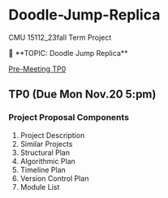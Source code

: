 # Doodle-Jump-Replica
CMU 15112_23fall Term Project

<aside>
👾 **TOPIC: Doodle Jump Replica**

</aside>

[Pre-Meeting TP0](https://www.notion.so/Pre-Meeting-TP0-5ef954fc97344261aa429ce6f1ae6582?pvs=21)

## TP0 (Due Mon Nov.20 5:pm)

### Project Proposal Components

1. Project Description
2. Similar Projects
3. Structural Plan
4. Algorithmic Plan
5. Timeline Plan
6. Version Control Plan
7. Module List
